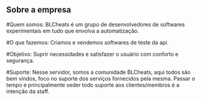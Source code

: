 ## Sobre a empresa

#Quem somos:
BLCheats é um grupo de desenvolvedores de softwares experimentais em tudo que
envolva a automatização.

#O que fazemos:
Criamos e vendemos softwares de teste da api.

#Objetivo:
Suprir necessidades e satisfazer o usuário com conforto e segurança.

#Suporte:
Nesse servidor, somos a comunidade BLCheats, aqui todos são 
bem vindos, foco no suporte dos serviços fornecidos pela mesma. Passar o tempo e 
principalmente seder todo suporte aos clientes/membros é a intenção da staff.
